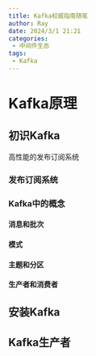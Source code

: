 ```yaml
---
title: Kafka权威指南随笔
author: Ray
date: 2024/3/1 21:21
categories:
 - 中间件生态
tags:
 - Kafka
---
```

# Kafka原理

## 初识Kafka

高性能的发布订阅系统

### 发布订阅系统

### Kafka中的概念

#### 消息和批次

#### 模式

#### 主题和分区

#### 生产者和消费者

## 安装Kafka

## Kafka生产者
